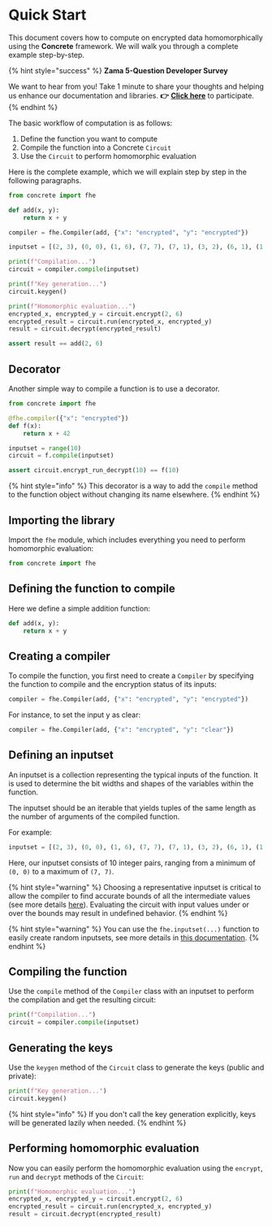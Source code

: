 # Quick Start

This document covers how to compute on encrypted data homomorphically using the **Concrete** framework. We will walk you through a complete example step-by-step.

{% hint style="success" %}
**Zama 5-Question Developer Survey** 

We want to hear from you! Take 1 minute to share your thoughts and helping us enhance our documentation and libraries. **👉** [**Click here**](https://zvajd6l0ngk.typeform.com/to/I7mXXanI) to participate.
{% endhint %}


The basic workflow of computation is as follows:
1. Define the function you want to compute
2. Compile the function into a Concrete `Circuit`
3. Use the `Circuit` to perform homomorphic evaluation

Here is the complete example, which we will explain step by step in the following paragraphs.

```python
from concrete import fhe

def add(x, y):
    return x + y

compiler = fhe.Compiler(add, {"x": "encrypted", "y": "encrypted"})

inputset = [(2, 3), (0, 0), (1, 6), (7, 7), (7, 1), (3, 2), (6, 1), (1, 7), (4, 5), (5, 4)]

print(f"Compilation...")
circuit = compiler.compile(inputset)

print(f"Key generation...")
circuit.keygen()

print(f"Homomorphic evaluation...")
encrypted_x, encrypted_y = circuit.encrypt(2, 6)
encrypted_result = circuit.run(encrypted_x, encrypted_y)
result = circuit.decrypt(encrypted_result)

assert result == add(2, 6)
```

## Decorator

Another simple way to compile a function is to use a decorator.

```python
from concrete import fhe

@fhe.compiler({"x": "encrypted"})
def f(x):
    return x + 42

inputset = range(10)
circuit = f.compile(inputset)

assert circuit.encrypt_run_decrypt(10) == f(10)
```

{% hint style="info" %}
This decorator is a way to add the `compile` method to the function object without changing its name elsewhere.
{% endhint %}

## Importing the library

Import the `fhe` module, which includes everything you need to perform homomorphic evaluation:

<!--pytest-codeblocks:skip-->
```python
from concrete import fhe
```

## Defining the function to compile

Here we define a simple addition function:

<!--pytest-codeblocks:skip-->
```python
def add(x, y):
    return x + y
```

## Creating a compiler

To compile the function, you first need to create a `Compiler` by specifying the function to compile and the encryption status of its inputs:

<!--pytest-codeblocks:skip-->
```python
compiler = fhe.Compiler(add, {"x": "encrypted", "y": "encrypted"})
```

For instance, to set the input y as clear:

<!--pytest-codeblocks:skip-->
```python
compiler = fhe.Compiler(add, {"x": "encrypted", "y": "clear"})
```

## Defining an inputset

An inputset is a collection representing the typical inputs of the function. It is used to determine the bit widths and shapes of the variables within the function.

The inputset should be an iterable that yields tuples of the same length as the number of arguments of the compiled function. 

For example:

<!--pytest-codeblocks:skip-->
```python
inputset = [(2, 3), (0, 0), (1, 6), (7, 7), (7, 1), (3, 2), (6, 1), (1, 7), (4, 5), (5, 4)]
```

Here, our inputset consists of 10 integer pairs, ranging from a minimum of `(0, 0)` to a maximum of `(7, 7)`.

{% hint style="warning" %}
Choosing a representative inputset is critical to allow the compiler to find accurate bounds of all the intermediate values (see more details [here](https://docs.zama.ai/concrete/explanations/compilation#bounds-measurement)). Evaluating the circuit with input values under or over the bounds may result in undefined behavior.
{% endhint %}

{% hint style="warning" %}
You can use the `fhe.inputset(...)` function to easily create random inputsets, see more details in [this documentation](../core-features/extensions.md#fheinputset).
{% endhint %}

## Compiling the function

Use the `compile` method of the `Compiler` class with an inputset to perform the compilation and get the resulting circuit:

<!--pytest-codeblocks:skip-->
```python
print(f"Compilation...")
circuit = compiler.compile(inputset)
```

## Generating the keys

Use the `keygen` method of the `Circuit` class to generate the keys (public and private):

<!--pytest-codeblocks:skip-->
```python
print(f"Key generation...")
circuit.keygen()
```

{% hint style="info" %}
If you don't call the key generation explicitly, keys will be generated lazily when needed.
{% endhint %}

## Performing homomorphic evaluation

Now you can easily perform the homomorphic evaluation using the `encrypt`, `run` and `decrypt` methods of the `Circuit`:

<!--pytest-codeblocks:skip-->
```python
print(f"Homomorphic evaluation...")
encrypted_x, encrypted_y = circuit.encrypt(2, 6)
encrypted_result = circuit.run(encrypted_x, encrypted_y)
result = circuit.decrypt(encrypted_result)
```
